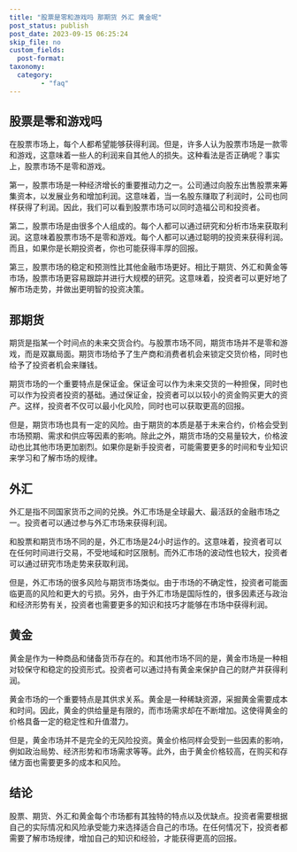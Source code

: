```yaml
---
title: "股票是零和游戏吗 那期货 外汇 黄金呢"
post_status: publish
post_date: 2023-09-15 06:25:24
skip_file: no
custom_fields: 
  post-format: 
taxonomy:
  category:
        - "faq"
---
```


## 股票是零和游戏吗

在股票市场上，每个人都希望能够获得利润。但是，许多人认为股票市场是一款零和游戏，这意味着一些人的利润来自其他人的损失。这种看法是否正确呢？事实上，股票市场不是零和游戏。

第一，股票市场是一种经济增长的重要推动力之一。公司通过向股东出售股票来筹集资本，以发展业务和增加利润。这意味着，当一名股东赚取了利润时，公司也同样获得了利润。因此，我们可以看到股票市场可以同时造福公司和投资者。

第二，股票市场是由很多个人组成的。每个人都可以通过研究和分析市场来获取利润。这意味着股票市场不是零和游戏。每个人都可以通过聪明的投资来获得利润。而且，如果你是长期投资者，你也可能获得丰厚的回报。

第三，股票市场的稳定和预测性比其他金融市场更好。相比于期货、外汇和黄金等市场，股票市场更容易跟踪并进行大规模的研究。这意味着，投资者可以更好地了解市场走势，并做出更明智的投资决策。

## 那期货

期货是指某一个时间点的未来交货合约。与股票市场不同，期货市场并不是零和游戏，而是双赢局面。期货市场给予了生产商和消费者机会来锁定交货价格，同时也给予了投资者机会来赚钱。

期货市场的一个重要特点是保证金。保证金可以作为未来交货的一种担保，同时也可以作为投资者投资的基础。通过保证金，投资者可以以较小的资金购买更大的资产。这样，投资者不仅可以最小化风险，同时也可以获取更高的回报。

但是，期货市场也具有一定的风险。由于期货的本质是基于未来合约，价格会受到市场预期、需求和供应等因素的影响。除此之外，期货市场的交易量较大，价格波动也比其他市场更加剧烈。如果你是新手投资者，可能需要更多的时间和专业知识来学习和了解市场的规律。

## 外汇

外汇是指不同国家货币之间的兑换。外汇市场是全球最大、最活跃的金融市场之一。投资者可以通过参与外汇市场来获得利润。

和股票和期货市场不同的是，外汇市场是24小时运作的。这意味着，投资者可以在任何时间进行交易，不受地域和时区限制。而外汇市场的波动性也较大，投资者可以通过研究市场走势来获取利润。

但是，外汇市场的很多风险与期货市场类似。由于市场的不确定性，投资者可能面临更高的风险和更大的亏损。另外，由于外汇市场是国际性的，很多因素还与政治和经济形势有关，投资者也需要更多的知识和技巧才能够在市场中获得利润。

## 黄金

黄金是作为一种商品和储备货币存在的。和其他市场不同的是，黄金市场是一种相对较保守和稳定的投资形式。投资者可以通过持有黄金来保护自己的财产并获得利润。

黄金市场的一个重要特点是其供求关系。黄金是一种稀缺资源，采掘黄金需要成本和时间。因此，黄金的供给量是有限的，而市场需求却在不断增加。这使得黄金的价格具备一定的稳定性和升值潜力。

但是，黄金市场并不是完全的无风险投资。黄金价格同样会受到一些因素的影响，例如政治局势、经济形势和市场需求等等。此外，由于黄金价格较高，在购买和存储方面也需要更多的成本和风险。

## 结论

股票、期货、外汇和黄金每个市场都有其独特的特点以及优缺点。投资者需要根据自己的实际情况和风险承受能力来选择适合自己的市场。在任何情况下，投资者都需要了解市场规律，增加自己的知识和经验，才能获得更高的回报。
